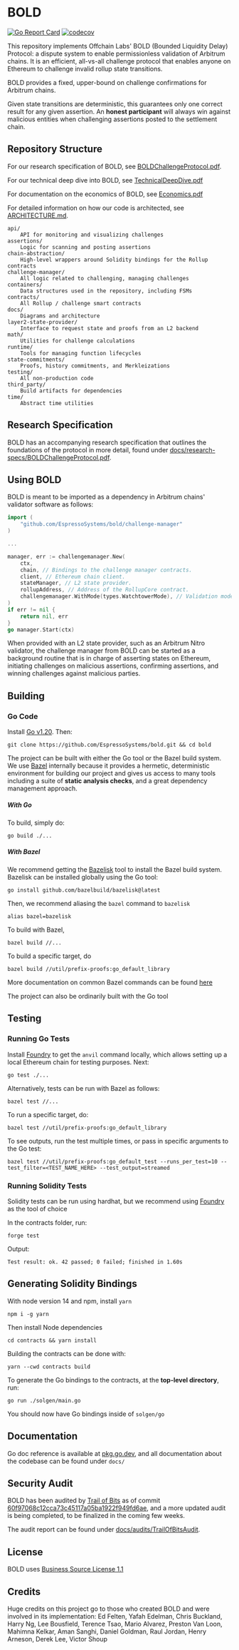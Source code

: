 # BOLD

[![Go Report Card](https://goreportcard.com/badge/github.com/EspressoSystems/bold)](https://goreportcard.com/report/github.com/EspressoSystems/bold)
[![codecov](https://codecov.io/gh/OffchainLabs/bold/branch/main/graph/badge.svg)](https://codecov.io/gh/OffchainLabs/bold)

This repository implements Offchain Labs' BOLD (Bounded Liquidity Delay) Protocol: a dispute system to enable permissionless validation of Arbitrum chains. It is an efficient, all-vs-all challenge protocol that enables anyone on Ethereum to challenge invalid rollup state transitions.

BOLD provides a fixed, upper-bound on challenge confirmations for Arbitrum chains.

Given state transitions are deterministic, this guarantees only one correct result for any given assertion. An **honest participant** will always win against malicious entities when challenging assertions posted to the settlement chain.

## Repository Structure

For our research specification of BOLD, see [BOLDChallengeProtocol.pdf](docs/research-specs/BOLDChallengeProtocol.pdf).

For our technical deep dive into BOLD, see [TechnicalDeepDive.pdf](docs/research-specs/TechnicalDeepDive.pdf)

For documentation on the economics of BOLD, see [Economics.pdf](docs/research-specs/Economics.pdf)

For detailed information on how our code is architected, see [ARCHITECTURE.md](docs/ARCHITECTURE.md).

```
api/
    API for monitoring and visualizing challenges
assertions/
    Logic for scanning and posting assertions
chain-abstraction/
    High-level wrappers around Solidity bindings for the Rollup contracts
challenge-manager/
    All logic related to challenging, managing challenges
containers/
    Data structures used in the repository, including FSMs
contracts/
    All Rollup / challenge smart contracts
docs/
    Diagrams and architecture
layer2-state-provider/
    Interface to request state and proofs from an L2 backend
math/
    Utilities for challenge calculations
runtime/
    Tools for managing function lifecycles
state-commitments/
    Proofs, history commitments, and Merkleizations
testing/
    All non-production code
third_party/
    Build artifacts for dependencies
time/
    Abstract time utilities
```

## Research Specification

BOLD has an accompanying research specification that outlines the foundations of the protocol in more detail, found under [docs/research-specs/BOLDChallengeProtocol.pdf](./docs/research-specs/BOLDChallengeProtocol.pdf).

## Using BOLD

BOLD is meant to be imported as a dependency in Arbitrum chains' validator software as follows:

```go
import (
    "github.com/EspressoSystems/bold/challenge-manager"
)

...

manager, err := challengemanager.New(
    ctx,
    chain, // Bindings to the challenge manager contracts.
    client, // Ethereum chain client.
    stateManager, // L2 state provider.
    rollupAddress, // Address of the RollupCore contract.
    challengemanager.WithMode(types.WatchtowerMode), // Validation mode.
)
if err != nil {
    return nil, err
}
go manager.Start(ctx)
```

When provided with an L2 state provider, such as an Arbitrum Nitro validator, the challenge manager
from BOLD can be started as a background routine that is in charge of asserting states on Ethereum,
initiating challenges on malicious assertions, confirming assertions, and winning challenges against
malicious parties.

## Building

### Go Code

Install [Go v1.20](https://go.dev/doc/install). Then:

```
git clone https://github.com/EspressoSystems/bold.git && cd bold
```

The project can be built with either the Go tool or the Bazel build system. We use [Bazel](https://bazel.build) internally because it provides a hermetic, deterministic environment for building our project and gives us access to many tools including a suite of **static analysis checks**, and a great dependency management approach.

##### With Go

To build, simply do:

```
go build ./...
```

##### With Bazel

We recommend getting the [Bazelisk](https://github.com/bazelbuild/bazelisk) tool to install the Bazel build system. Bazelisk can be installed globally using the Go tool:

```
go install github.com/bazelbuild/bazelisk@latest
```

Then, we recommend aliasing the `bazel` command to `bazelisk`

```
alias bazel=bazelisk
```

To build with Bazel,

```
bazel build //...
```

To build a specific target, do

```
bazel build //util/prefix-proofs:go_default_library
```

More documentation on common Bazel commands can be found [here](https://bazel.build/reference/command-line-reference)

The project can also be ordinarily built with the Go tool

## Testing

### Running Go Tests

Install [Foundry](https://book.getfoundry.sh/getting-started/installation) to get the `anvil` command locally, which allows setting up a local Ethereum chain for testing purposes. Next:

```
go test ./...
```

Alternatively, tests can be run with Bazel as follows:

```
bazel test //...
```

To run a specific target, do:

```
bazel test //util/prefix-proofs:go_default_library
```

To see outputs, run the test multiple times, or pass in specific arguments to the Go test:

```
bazel test //util/prefix-proofs:go_default_test --runs_per_test=10 --test_filter=<TEST_NAME_HERE> --test_output=streamed
```

### Running Solidity Tests

Solidity tests can be run using hardhat, but we recommend using [Foundry](https://book.getfoundry.sh/getting-started/installation) as the tool of choice

In the contracts folder, run:

```
forge test
```

Output:

```
Test result: ok. 42 passed; 0 failed; finished in 1.60s
```

## Generating Solidity Bindings

With node version 14 and npm, install `yarn`

```
npm i -g yarn
```

Then install Node dependencies

```
cd contracts && yarn install
```

Building the contracts can be done with:

```
yarn --cwd contracts build
```

To generate the Go bindings to the contracts, at the **top-level directory**, run:

```
go run ./solgen/main.go
```

You should now have Go bindings inside of `solgen/go`

## Documentation

Go doc reference is available at [pkg.go.dev](https://pkg.go.dev/github.com/EspressoSystems/bold), and all documentation about the codebase can be found under `docs/`

## Security Audit

BOLD has been audited by [Trail of Bits](https://www.trailofbits.com/) as of commit [60f97068c12cca73c45117a05ba1922f949fd6ae](https://github.com/EspressoSystems/bold/commit/60f97068c12cca73c45117a05ba1922f949fd6ae), and a more updated audit is being completed, to be finalized in the coming few weeks.

The audit report can be found under [docs/audits/TrailOfBitsAudit](./docs/audits/TrailOfBitsAudit.pdf).

## License

BOLD uses [Business Source License 1.1](./LICENSE.md)

## Credits

Huge credits on this project go to those who created BOLD and were involved in its implementation: Ed Felten, Yafah Edelman, Chris Buckland, Harry Ng, Lee Bousfield, Terence Tsao, Mario Alvarez, Preston Van Loon, Mahimna Kelkar, Aman Sanghi, Daniel Goldman, Raul Jordan, Henry Arneson, Derek Lee, Victor Shoup
